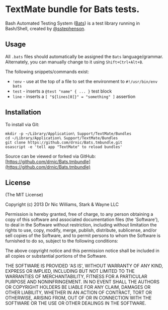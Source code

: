 # TextMate bundle for Bats tests.

Bash Automated Testing System ([Bats](https://github.com/sstephenson/bats)) is a test library running in Bash/Shell, created by [@sstephenson](https://github.com/sstephenson).

## Usage

All `.bats` files should automatically be assigned the `Bats` language/grammar. Alternately, you can manually change to it using `Shift+Ctrl+Alt+B`.

The following snippets/commands exist:

* `!env` - use at the top of a file to set the environment to `#!/usr/bin/env bats`
* `test` - inserts a `@test "name" { ... }` test block
* `line` - inserts a `[ "${lines[0]}" = "something" ]` assertion

## Installation

To install via Git:

    mkdir -p ~/Library/Application\ Support/TextMate/Bundles
    cd ~/Library/Application\ Support/TextMate/Bundles
    git clone https://github.com/drnic/Bats.tmbundle.git
    osascript -e 'tell app "TextMate" to reload bundles'

Source can be viewed or forked via GitHub: [https://github.com/drnic/Bats.tmbundle](https://github.com/drnic/Bats.tmbundle)


## License

(The MIT License)

Copyright (c) 2013 Dr Nic Williams, Stark & Wayne LLC

Permission is hereby granted, free of charge, to any person obtaining
a copy of this software and associated documentation files (the
'Software'), to deal in the Software without restriction, including
without limitation the rights to use, copy, modify, merge, publish,
distribute, sublicense, and/or sell copies of the Software, and to
permit persons to whom the Software is furnished to do so, subject to
the following conditions:

The above copyright notice and this permission notice shall be
included in all copies or substantial portions of the Software.

THE SOFTWARE IS PROVIDED 'AS IS', WITHOUT WARRANTY OF ANY KIND,
EXPRESS OR IMPLIED, INCLUDING BUT NOT LIMITED TO THE WARRANTIES OF
MERCHANTABILITY, FITNESS FOR A PARTICULAR PURPOSE AND NONINFRINGEMENT.
IN NO EVENT SHALL THE AUTHORS OR COPYRIGHT HOLDERS BE LIABLE FOR ANY
CLAIM, DAMAGES OR OTHER LIABILITY, WHETHER IN AN ACTION OF CONTRACT,
TORT OR OTHERWISE, ARISING FROM, OUT OF OR IN CONNECTION WITH THE
SOFTWARE OR THE USE OR OTHER DEALINGS IN THE SOFTWARE.
